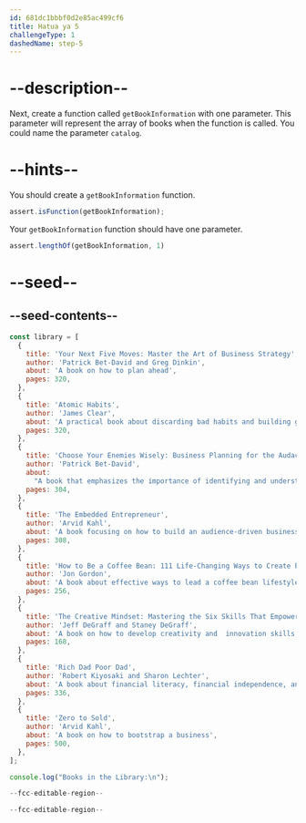 ```yaml
---
id: 681dc1bbbf0d2e85ac499cf6
title: Hatua ya 5
challengeType: 1
dashedName: step-5
---
```


# --description--

Next, create a function called `getBookInformation` with one parameter. This parameter will represent the array of books when the function is called. You could name the parameter `catalog`.

# --hints--

You should create a `getBookInformation` function.

```js
assert.isFunction(getBookInformation);
```

Your `getBookInformation` function should have one parameter.

```js
assert.lengthOf(getBookInformation, 1)
```

# --seed--

## --seed-contents--

```js
const library = [
  {
    title: 'Your Next Five Moves: Master the Art of Business Strategy',
    author: 'Patrick Bet-David and Greg Dinkin',
    about: 'A book on how to plan ahead',
    pages: 320,
  },
  {
    title: 'Atomic Habits',
    author: 'James Clear',
    about: 'A practical book about discarding bad habits and building good ones',
    pages: 320,
  },
  {
    title: 'Choose Your Enemies Wisely: Business Planning for the Audacious Few',
    author: 'Patrick Bet-David',
    about:
      "A book that emphasizes the importance of identifying and understanding one's adversaries to succeed in the business world",
    pages: 304,
  },
  {
    title: 'The Embedded Entrepreneur',
    author: 'Arvid Kahl',
    about: 'A book focusing on how to build an audience-driven business',
    pages: 308,
  },
  {
    title: 'How to Be a Coffee Bean: 111 Life-Changing Ways to Create Positive Change',
    author: 'Jon Gordon',
    about: 'A book about effective ways to lead a coffee bean lifestyle',
    pages: 256,
  },
  {
    title: 'The Creative Mindset: Mastering the Six Skills That Empower Innovation',
    author: 'Jeff DeGraff and Staney DeGraff',
    about: 'A book on how to develop creativity and  innovation skills',
    pages: 168,
  },
  {
    title: 'Rich Dad Poor Dad',
    author: 'Robert Kiyosaki and Sharon Lechter',
    about: 'A book about financial literacy, financial independence, and building wealth. ',
    pages: 336,
  },
  {
    title: 'Zero to Sold',
    author: 'Arvid Kahl',
    about: 'A book on how to bootstrap a business',
    pages: 500,
  },
];

console.log("Books in the Library:\n");

--fcc-editable-region--

--fcc-editable-region--
```
